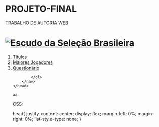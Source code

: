 # PROJETO-FINAL
TRABALHO DE AUTORIA WEB



<!DOCTYPE html>
<html lang="pt-br">
<head>
    <meta charset="UTF-8">
    <meta name="viewport" content="width=device-width, initial-scale=1.0">
    <title>A história da seleção braileira em Copas do Mundo</title>
    <link rel="stylesheet" href="brasil.css">
</head>
<body>
    <head> 
        <h1><a href="index.html"><img src="Logo escudo seleção brasielira.png" alt="Escudo da Seleção Brasileira"></a></h1>
        <nav>
            <ol>
                <li><a href="titulos.html">Títulos</a></li>
                <li><a href="maioresjogadores.html">Maiores Jogadores</a></li>
                <li><a href="questionario">Questionário</a></li>
                
            </ol>
        </nav>
    </head>

    aa
</body>
</html>  



CSS:

head{
    justify-content: center;
    display: flex;
    margin-left: 0%;
    margin-right: 0%;
    list-style-type: none;
}



